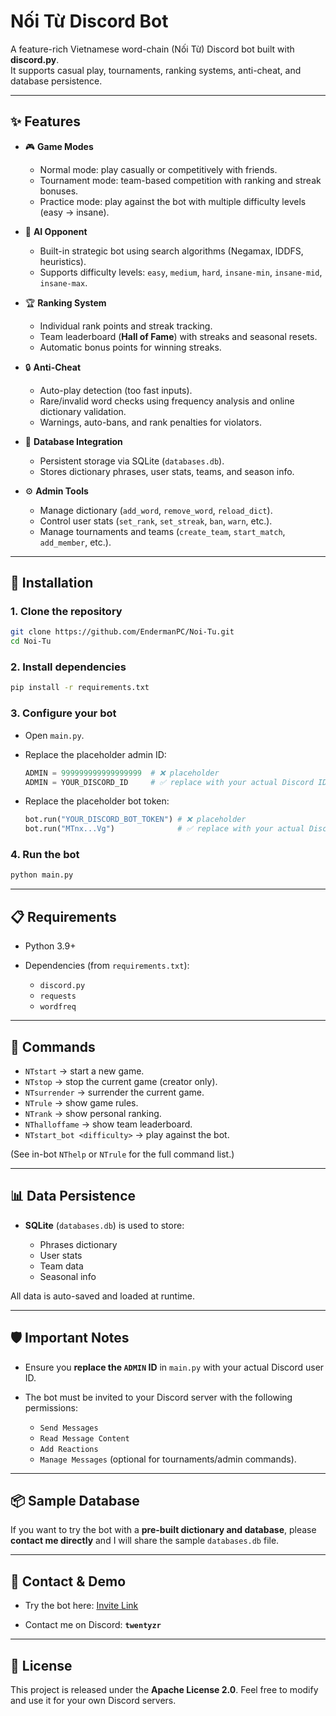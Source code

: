 # Nối Từ Discord Bot

A feature-rich Vietnamese word-chain (Nối Từ) Discord bot built with **discord.py**.  
It supports casual play, tournaments, ranking systems, anti-cheat, and database persistence.

---

## ✨ Features

- 🎮 **Game Modes**
  - Normal mode: play casually or competitively with friends.
  - Tournament mode: team-based competition with ranking and streak bonuses.
  - Practice mode: play against the bot with multiple difficulty levels (easy → insane).

- 🧠 **AI Opponent**
  - Built-in strategic bot using search algorithms (Negamax, IDDFS, heuristics).
  - Supports difficulty levels: `easy`, `medium`, `hard`, `insane-min`, `insane-mid`, `insane-max`.

- 🏆 **Ranking System**
  - Individual rank points and streak tracking.
  - Team leaderboard (**Hall of Fame**) with streaks and seasonal resets.
  - Automatic bonus points for winning streaks.

- 🔒 **Anti-Cheat**
  - Auto-play detection (too fast inputs).
  - Rare/invalid word checks using frequency analysis and online dictionary validation.
  - Warnings, auto-bans, and rank penalties for violators.

- 💾 **Database Integration**
  - Persistent storage via SQLite (`databases.db`).
  - Stores dictionary phrases, user stats, teams, and season info.

- ⚙️ **Admin Tools**
  - Manage dictionary (`add_word`, `remove_word`, `reload_dict`).
  - Control user stats (`set_rank`, `set_streak`, `ban`, `warn`, etc.).
  - Manage tournaments and teams (`create_team`, `start_match`, `add_member`, etc.).

---

## 🚀 Installation

### 1. Clone the repository
```bash
git clone https://github.com/EndermanPC/Noi-Tu.git
cd Noi-Tu
````

### 2. Install dependencies

```bash
pip install -r requirements.txt
```

### 3. Configure your bot

* Open `main.py`.
* Replace the placeholder admin ID:

  ```python
  ADMIN = 999999999999999999  # ❌ placeholder
  ADMIN = YOUR_DISCORD_ID     # ✅ replace with your actual Discord ID
  ```
* Replace the placeholder bot token:

  ```python
  bot.run("YOUR_DISCORD_BOT_TOKEN") # ❌ placeholder
  bot.run("MTnx...Vg")              # ✅ replace with your actual Discord Bot Token
  ```

### 4. Run the bot

```bash
python main.py
```

---

## 📋 Requirements

* Python 3.9+
* Dependencies (from `requirements.txt`):

  * `discord.py`
  * `requests`
  * `wordfreq`

---

## 🔑 Commands

* `NTstart` → start a new game.
* `NTstop` → stop the current game (creator only).
* `NTsurrender` → surrender the current game.
* `NTrule` → show game rules.
* `NTrank` → show personal ranking.
* `NThalloffame` → show team leaderboard.
* `NTstart_bot <difficulty>` → play against the bot.

(See in-bot `NThelp` or `NTrule` for the full command list.)

---

## 📊 Data Persistence

* **SQLite** (`databases.db`) is used to store:

  * Phrases dictionary
  * User stats
  * Team data
  * Seasonal info

All data is auto-saved and loaded at runtime.

---

## 🛡️ Important Notes

* Ensure you **replace the `ADMIN` ID** in `main.py` with your actual Discord user ID.
* The bot must be invited to your Discord server with the following permissions:

  * `Send Messages`
  * `Read Message Content`
  * `Add Reactions`
  * `Manage Messages` (optional for tournaments/admin commands).

---

## 📦 Sample Database

If you want to try the bot with a **pre-built dictionary and database**,
please **contact me directly** and I will share the sample `databases.db` file.

---

## 🤝 Contact & Demo

* Try the bot here:
  [Invite Link](https://discord.com/oauth2/authorize?client_id=1396131015843385437&permissions=274877978688&integration_type=0&scope=bot)

* Contact me on Discord: **`twentyzr`**

---

## 📜 License

This project is released under the **Apache License 2.0**.
Feel free to modify and use it for your own Discord servers.
